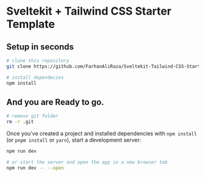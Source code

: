 # Sveltekit + Tailwind CSS Starter Template
## Setup in seconds



```bash
# clone this repository
git clone https://github.com/FarhanAliRaza/Sveltekit-Tailwind-CSS-Starter-Template.git

# install dependecies
npm install
```

## And you are Ready to go.


```bash
# remove git folder
rm -r .git
```

Once you've created a project and installed dependencies with `npm install` (or `pnpm install` or `yarn`), start a development server:

```bash
npm run dev

# or start the server and open the app in a new browser tab
npm run dev -- --open
```

